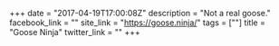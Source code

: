 +++
date = "2017-04-19T17:00:08Z"
description = "Not a real goose."
facebook_link = ""
site_link = "https://goose.ninja/"
tags = [""]
title = "Goose Ninja"
twitter_link = ""
+++

